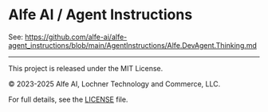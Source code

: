 # Alfe AI / Agent Instructions

See: https://github.com/alfe-ai/alfe-agent_instructions/blob/main/AgentInstructions/Alfe.DevAgent.Thinking.md

---

This project is released under the MIT License.

© 2023-2025 Alfe AI, Lochner Technology and Commerce, LLC.

For full details, see the [LICENSE](https://github.com/alfe-ai/alfe-agent_instructions/blob/main/LICENSE) file.
